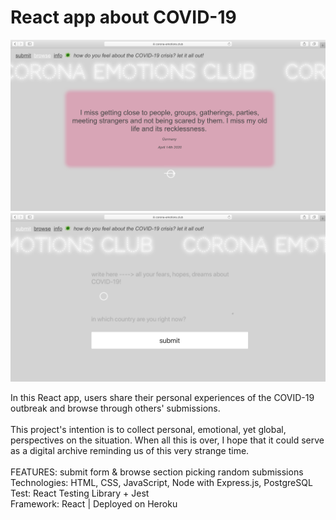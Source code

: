# React app about COVID-19

![screenshot](screenshot_1.png)
![screenshot](screenshot_2.png)

In this React app, users share their personal experiences of the COVID-19 outbreak and browse through others' submissions.<br /> <br />
This project's intention is to collect personal, emotional, yet global, perspectives on the situation.
When all this is over, I hope that it could serve as a digital
archive reminding us of this very strange time.
<br /> <br />
FEATURES: submit form & browse section picking random submissions <br />
Technologies: HTML, CSS, JavaScript, Node with Express.js, PostgreSQL <br />
Test: React Testing Library + Jest <br />
Framework: React | Deployed on Heroku
